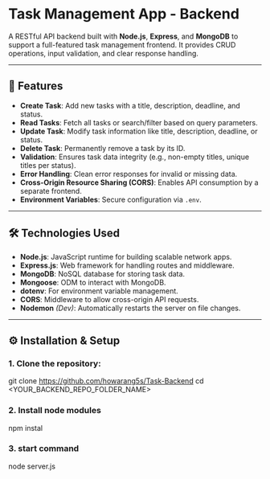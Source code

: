 # Task Management App - Backend

A RESTful API backend built with **Node.js**, **Express**, and **MongoDB** to support a full-featured task management frontend. It provides CRUD operations, input validation, and clear response handling.

---

## 🚀 Features

- **Create Task**: Add new tasks with a title, description, deadline, and status.
- **Read Tasks**: Fetch all tasks or search/filter based on query parameters.
- **Update Task**: Modify task information like title, description, deadline, or status.
- **Delete Task**: Permanently remove a task by its ID.
- **Validation**: Ensures task data integrity (e.g., non-empty titles, unique titles per status).
- **Error Handling**: Clean error responses for invalid or missing data.
- **Cross-Origin Resource Sharing (CORS)**: Enables API consumption by a separate frontend.
- **Environment Variables**: Secure configuration via `.env`.

---

## 🛠️ Technologies Used

- **Node.js**: JavaScript runtime for building scalable network apps.
- **Express.js**: Web framework for handling routes and middleware.
- **MongoDB**: NoSQL database for storing task data.
- **Mongoose**: ODM to interact with MongoDB.
- **dotenv**: For environment variable management.
- **CORS**: Middleware to allow cross-origin API requests.
- **Nodemon** *(Dev)*: Automatically restarts the server on file changes.

---

## ⚙️ Installation & Setup

### 1. Clone the repository:
git clone https://github.com/howarang5s/Task-Backend
cd <YOUR_BACKEND_REPO_FOLDER_NAME>

### 2. Install node modules
npm instal

### 3. start command
node server.js
